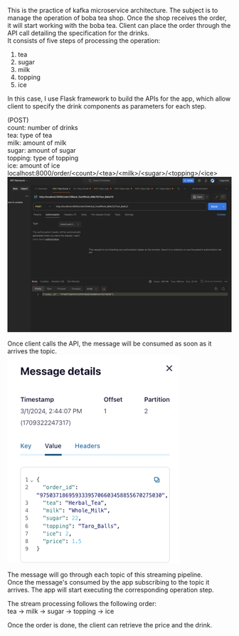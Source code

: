 This is the practice of kafka microservice architecture.
The subject is to manage the operation of boba tea shop. 
Once the shop receives the order, it will start working with the boba tea.
Client can place the order through the API call detailing the specification for the drinks.\
It consists of five steps of processing the operation:
1. tea
2. sugar
3. milk
4. topping
5. ice

In this case, I use Flask framework to build the APIs for the app,
which allow client to specify the drink components as parameters for each step.

(POST)\
count: number of drinks\
tea: type of tea\
milk: amount of milk\
sugar: amount of sugar\
topping: type of topping\
ice: amount of ice
localhost:8000/order/<count<f>>/<tea<f>>/<milk<f>>/<sugar<f>>/<topping<f>>/<ice<f>>\
![plot](./image/postman_post.png)

Once client calls the API, the message will be consumed as soon as it arrives the topic.\
![plot](./image/topic_tea.png)

The message will go through each topic of this streaming pipeline.\
Once the message's consumed by the app subscribing to the topic it arrives.
The app will start executing the corresponding operation step.

The stream processing follows the following order:\
tea -> milk -> sugar -> topping -> ice

Once the order is done, the client can retrieve the price and the drink.